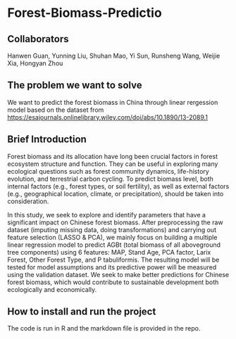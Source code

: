 # Forest-Biomass-Predictio

## Collaborators
Hanwen Guan, Yunning Liu, Shuhan Mao, Yi Sun, Runsheng Wang, Weijie Xia, Hongyan Zhou

## The problem we want to solve
We want to predict the forest biomass in China through linear rergession model based on the dataset from https://esajournals.onlinelibrary.wiley.com/doi/abs/10.1890/13-2089.1

## Brief Introduction
Forest biomass and its allocation have long been crucial factors in forest ecosystem structure and function. They can be useful in exploring many ecological questions such as forest community dynamics, life-history evolution, and terrestrial carbon cycling. To predict biomass level, both internal factors (e.g., forest types, or soil fertility), as well as external factors (e.g., geographical location, climate, or precipitation), should be taken into consideration.

In this study, we seek to explore and identify parameters that have a significant impact on Chinese forest biomass. After preprocessing the raw dataset (imputing missing data, doing transformations) and carrying out feature selection (LASSO & PCA), we mainly focus on building a multiple linear regression model to predict AGBt (total biomass of all aboveground tree components) using 6 features: MAP, Stand Age, PCA factor, Larix Forest, Other Forest Type, and P tabuliformis. The resulting model will be tested for model assumptions and its predictive power will be measured using the validation dataset. We seek to make better predictions for Chinese forest biomass, which would contribute to sustainable development both ecologically and economically.

## How to install and run the project
The code is run in R and the markdown file is provided in the repo. 
